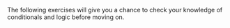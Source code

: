 The following exercises will give you a chance to check your knowledge of conditionals and logic before moving on.
